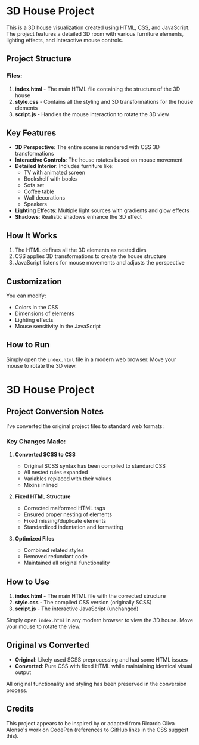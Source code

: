 # 3D House Project

This is a 3D house visualization created using HTML, CSS, and JavaScript. The project features a detailed 3D room with various furniture elements, lighting effects, and interactive mouse controls.

## Project Structure

### Files:
1. **index.html** - The main HTML file containing the structure of the 3D house
2. **style.css** - Contains all the styling and 3D transformations for the house elements
3. **script.js** - Handles the mouse interaction to rotate the 3D view

## Key Features

- **3D Perspective**: The entire scene is rendered with CSS 3D transformations
- **Interactive Controls**: The house rotates based on mouse movement
- **Detailed Interior**: Includes furniture like:
  - TV with animated screen
  - Bookshelf with books
  - Sofa set
  - Coffee table
  - Wall decorations
  - Speakers
- **Lighting Effects**: Multiple light sources with gradients and glow effects
- **Shadows**: Realistic shadows enhance the 3D effect

## How It Works

1. The HTML defines all the 3D elements as nested divs
2. CSS applies 3D transformations to create the house structure
3. JavaScript listens for mouse movements and adjusts the perspective

## Customization

You can modify:
- Colors in the CSS
- Dimensions of elements
- Lighting effects
- Mouse sensitivity in the JavaScript

## How to Run

Simply open the `index.html` file in a modern web browser. Move your mouse to rotate the 3D view.

# 3D House Project

## Project Conversion Notes

I've converted the original project files to standard web formats:

### Key Changes Made:
1. **Converted SCSS to CSS**  
   - Original SCSS syntax has been compiled to standard CSS
   - All nested rules expanded
   - Variables replaced with their values
   - Mixins inlined

2. **Fixed HTML Structure**  
   - Corrected malformed HTML tags
   - Ensured proper nesting of elements
   - Fixed missing/duplicate elements
   - Standardized indentation and formatting

3. **Optimized Files**  
   - Combined related styles
   - Removed redundant code
   - Maintained all original functionality

## How to Use

1. **index.html** - The main HTML file with the corrected structure
2. **style.css** - The compiled CSS version (originally SCSS)
3. **script.js** - The interactive JavaScript (unchanged)

Simply open `index.html` in any modern browser to view the 3D house. Move your mouse to rotate the view.

## Original vs Converted

- **Original**: Likely used SCSS preprocessing and had some HTML issues
- **Converted**: Pure CSS with fixed HTML while maintaining identical visual output

All original functionality and styling has been preserved in the conversion process.

## Credits

This project appears to be inspired by or adapted from Ricardo Oliva Alonso's work on CodePen (references to GitHub links in the CSS suggest this).
